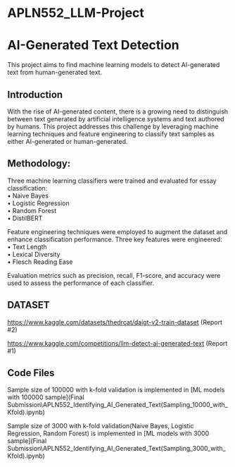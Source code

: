 # APLN552_LLM-Project

# AI-Generated Text Detection  

This project aims to find machine learning models to detect AI-generated text from human-generated text.  

## Introduction  

With the rise of AI-generated content, there is a growing need to distinguish between text generated by artificial intelligence systems and text authored by humans. This project addresses this challenge by leveraging machine learning techniques and feature engineering to classify text samples as either AI-generated or human-generated.  

## Methodology:  

Three machine learning classifiers were trained and evaluated for essay classification:  
• Naive Bayes  
• Logistic Regression  
• Random Forest  
• DistilBERT  


Feature engineering techniques were employed to augment the dataset and enhance classification performance. Three key features were engineered:  
• Text Length  
• Lexical Diversity  
• Flesch Reading Ease  


Evaluation metrics such as precision, recall, F1-score, and accuracy were used to assess the performance of each classifier.  

## DATASET  

https://www.kaggle.com/datasets/thedrcat/daigt-v2-train-dataset     (Report #2)

https://www.kaggle.com/competitions/llm-detect-ai-generated-text    (Report #1)  

## Code Files

Sample size of 100000 with k-fold validation is implemented in [ML models with 100000 sample](Final Submission\APLN552_Identifying_AI_Generated_Text(Sampling_10000_with_Kfold).ipynb)

Sample size of 3000 with k-fold validation(Naive Bayes, Logistic Regression, Random Forest) is implemented in [ML models with 3000 sample](Final Submission\APLN552_Identifying_AI_Generated_Text(Sampling_3000_with_Kfold).ipynb)